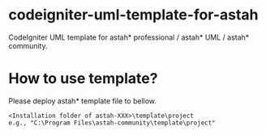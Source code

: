 # codeigniter-uml-template-for-astah
CodeIgniter UML template for astah* professional / astah* UML / astah* community.

# How to use template?
Please deploy astah* template file to bellow. 
	
	<Installation folder of astah-XXX>\template\project
	e.g., "C:\Program Files\astah-community\template\project"
